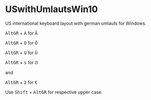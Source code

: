 # USwithUmlautsWin10
US international keyboard layout with german umlauts for Windows.


<kbd>AltGR</kbd> + <kbd>A</kbd> for <kbd>Ä</kbd>

<kbd>AltGR</kbd> + <kbd>O</kbd> for <kbd>Ö</kbd>

<kbd>AltGR</kbd> + <kbd>U</kbd> for <kbd>Ü</kbd>

<kbd>AltGR</kbd> + <kbd>s</kbd> for <kbd>ẞ</kbd>

and

<kbd>AltGR</kbd> + <kbd>2</kbd> for <kbd>€</kbd>

Use <kbd>Shift</kbd> + <kbd>AltGR</kbd> for respective upper case.
